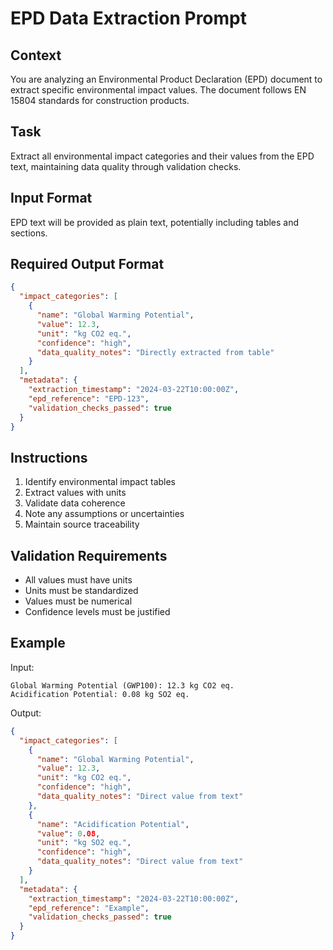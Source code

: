 # EPD Data Extraction Prompt

## Context
You are analyzing an Environmental Product Declaration (EPD) document to extract specific environmental impact values. The document follows EN 15804 standards for construction products.

## Task
Extract all environmental impact categories and their values from the EPD text, maintaining data quality through validation checks.

## Input Format
EPD text will be provided as plain text, potentially including tables and sections.

## Required Output Format
```json
{
  "impact_categories": [
    {
      "name": "Global Warming Potential",
      "value": 12.3,
      "unit": "kg CO2 eq.",
      "confidence": "high",
      "data_quality_notes": "Directly extracted from table"
    }
  ],
  "metadata": {
    "extraction_timestamp": "2024-03-22T10:00:00Z",
    "epd_reference": "EPD-123",
    "validation_checks_passed": true
  }
}
```

## Instructions
1. Identify environmental impact tables
2. Extract values with units
3. Validate data coherence
4. Note any assumptions or uncertainties
5. Maintain source traceability

## Validation Requirements
- All values must have units
- Units must be standardized
- Values must be numerical
- Confidence levels must be justified

## Example
Input:
```
Global Warming Potential (GWP100): 12.3 kg CO2 eq.
Acidification Potential: 0.08 kg SO2 eq.
```

Output:
```json
{
  "impact_categories": [
    {
      "name": "Global Warming Potential",
      "value": 12.3,
      "unit": "kg CO2 eq.",
      "confidence": "high",
      "data_quality_notes": "Direct value from text"
    },
    {
      "name": "Acidification Potential",
      "value": 0.08,
      "unit": "kg SO2 eq.",
      "confidence": "high",
      "data_quality_notes": "Direct value from text"
    }
  ],
  "metadata": {
    "extraction_timestamp": "2024-03-22T10:00:00Z",
    "epd_reference": "Example",
    "validation_checks_passed": true
  }
}
```